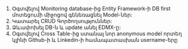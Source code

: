 1. Օգտվելով Monitoring database-ից Entity Framework-ի DB first մոտեցումի միջոցով գենեռացնել Model-ներ:
2. Կատարել CRUD Գործողսություններ:
3. Ձևափոխել DB-ն և update անել EDMX-ը:
4. Oգտվելով Cross Table-ից ստանալ նոր anonymous model որտեղ կլինի Github-ի և Linkedin-ի համապատասխան username-երը
